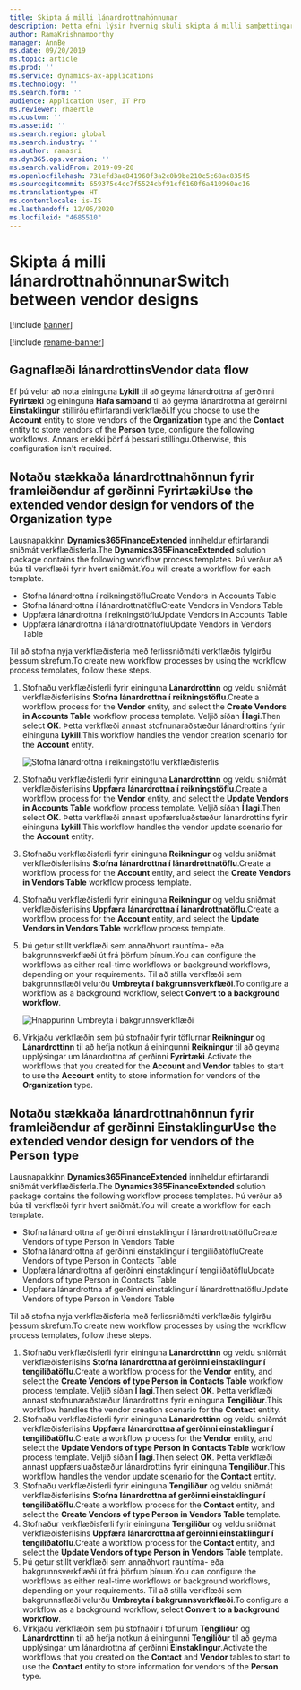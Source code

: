 ```yaml
---
title: Skipta á milli lánardrottnahönnunar
description: Þetta efni lýsir hvernig skuli skipta á milli samþættingar lánardrottnagagna milli forrita Finance and Operations og Dataverse.
author: RamaKrishnamoorthy
manager: AnnBe
ms.date: 09/20/2019
ms.topic: article
ms.prod: ''
ms.service: dynamics-ax-applications
ms.technology: ''
ms.search.form: ''
audience: Application User, IT Pro
ms.reviewer: rhaertle
ms.custom: ''
ms.assetid: ''
ms.search.region: global
ms.search.industry: ''
ms.author: ramasri
ms.dyn365.ops.version: ''
ms.search.validFrom: 2019-09-20
ms.openlocfilehash: 731efd3ae841960f3a2c0b9be210c5c68ac835f5
ms.sourcegitcommit: 659375c4cc7f5524cbf91cf6160f6a410960ac16
ms.translationtype: HT
ms.contentlocale: is-IS
ms.lasthandoff: 12/05/2020
ms.locfileid: "4685510"
---
```

# <a name="switch-between-vendor-designs"></a><span data-ttu-id="b9ac7-103">Skipta á milli lánardrottnahönnunar</span><span class="sxs-lookup"><span data-stu-id="b9ac7-103">Switch between vendor designs</span></span>

[!include [banner](../../includes/banner.md)]

[!include [rename-banner](~/includes/cc-data-platform-banner.md)]



## <a name="vendor-data-flow"></a><span data-ttu-id="b9ac7-104">Gagnaflæði lánardrottins</span><span class="sxs-lookup"><span data-stu-id="b9ac7-104">Vendor data flow</span></span> 

<span data-ttu-id="b9ac7-105">Ef þú velur að nota eininguna **Lykill** til að geyma lánardrottna af gerðinni **Fyrirtæki** og eininguna **Hafa samband** til að geyma lánardrottna af gerðinni **Einstaklingur** stillirðu eftirfarandi verkflæði.</span><span class="sxs-lookup"><span data-stu-id="b9ac7-105">If you choose to use the **Account** entity to store vendors of the **Organization** type and the **Contact** entity to store vendors of the **Person** type, configure the following workflows.</span></span> <span data-ttu-id="b9ac7-106">Annars er ekki þörf á þessari stillingu.</span><span class="sxs-lookup"><span data-stu-id="b9ac7-106">Otherwise, this configuration isn't required.</span></span>

## <a name="use-the-extended-vendor-design-for-vendors-of-the-organization-type"></a><span data-ttu-id="b9ac7-107">Notaðu stækkaða lánardrottnahönnun fyrir framleiðendur af gerðinni Fyrirtæki</span><span class="sxs-lookup"><span data-stu-id="b9ac7-107">Use the extended vendor design for vendors of the Organization type</span></span>

<span data-ttu-id="b9ac7-108">Lausnapakkinn **Dynamics365FinanceExtended** inniheldur eftirfarandi sniðmát verkflæðisferla.</span><span class="sxs-lookup"><span data-stu-id="b9ac7-108">The **Dynamics365FinanceExtended** solution package contains the following workflow process templates.</span></span> <span data-ttu-id="b9ac7-109">Þú verður að búa til verkflæði fyrir hvert sniðmát.</span><span class="sxs-lookup"><span data-stu-id="b9ac7-109">You will create a workflow for each template.</span></span>

+ <span data-ttu-id="b9ac7-110">Stofna lánardrottna í reikningstöflu</span><span class="sxs-lookup"><span data-stu-id="b9ac7-110">Create Vendors in Accounts Table</span></span>
+ <span data-ttu-id="b9ac7-111">Stofna lánardrottna í lánardrottnatöflu</span><span class="sxs-lookup"><span data-stu-id="b9ac7-111">Create Vendors in Vendors Table</span></span>
+ <span data-ttu-id="b9ac7-112">Uppfæra lánardrottna í reikningstöflu</span><span class="sxs-lookup"><span data-stu-id="b9ac7-112">Update Vendors in Accounts Table</span></span>
+ <span data-ttu-id="b9ac7-113">Uppfæra lánardrottna í lánardrottnatöflu</span><span class="sxs-lookup"><span data-stu-id="b9ac7-113">Update Vendors in Vendors Table</span></span>

<span data-ttu-id="b9ac7-114">Til að stofna nýja verkflæðisferla með ferlissniðmáti verkflæðis fylgirðu þessum skrefum.</span><span class="sxs-lookup"><span data-stu-id="b9ac7-114">To create new workflow processes by using the workflow process templates, follow these steps.</span></span>

1. <span data-ttu-id="b9ac7-115">Stofnaðu verkflæðisferli fyrir eininguna **Lánardrottinn** og veldu sniðmát verkflæðisferlisins **Stofna lánardrottna í reikningstöflu**.</span><span class="sxs-lookup"><span data-stu-id="b9ac7-115">Create a workflow process for the **Vendor** entity, and select the **Create Vendors in Accounts Table** workflow process template.</span></span> <span data-ttu-id="b9ac7-116">Veljið síðan **Í lagi**.</span><span class="sxs-lookup"><span data-stu-id="b9ac7-116">Then select **OK**.</span></span> <span data-ttu-id="b9ac7-117">Þetta verkflæði annast stofnunaraðstæður lánardrottins fyrir eininguna **Lykill**.</span><span class="sxs-lookup"><span data-stu-id="b9ac7-117">This workflow handles the vendor creation scenario for the **Account** entity.</span></span>

    ![Stofna lánardrottna í reikningstöflu verkflæðisferlis](media/create_process.png)

2. <span data-ttu-id="b9ac7-119">Stofnaðu verkflæðisferli fyrir eininguna **Lánardrottinn** og veldu sniðmát verkflæðisferlisins **Uppfæra lánardrottna í reikningstöflu**.</span><span class="sxs-lookup"><span data-stu-id="b9ac7-119">Create a workflow process for the **Vendor** entity, and select the **Update Vendors in Accounts Table** workflow process template.</span></span> <span data-ttu-id="b9ac7-120">Veljið síðan **Í lagi**.</span><span class="sxs-lookup"><span data-stu-id="b9ac7-120">Then select **OK**.</span></span> <span data-ttu-id="b9ac7-121">Þetta verkflæði annast uppfærsluaðstæður lánardrottins fyrir eininguna **Lykill**.</span><span class="sxs-lookup"><span data-stu-id="b9ac7-121">This workflow handles the vendor update scenario for the **Account** entity.</span></span>
3. <span data-ttu-id="b9ac7-122">Stofnaðu verkflæðisferli fyrir eininguna **Reikningur** og veldu sniðmát verkflæðisferlisins **Stofna lánardrottna í lánardrottnatöflu**.</span><span class="sxs-lookup"><span data-stu-id="b9ac7-122">Create a workflow process for the **Account** entity, and select the **Create Vendors in Vendors Table** workflow process template.</span></span>
4. <span data-ttu-id="b9ac7-123">Stofnaðu verkflæðisferli fyrir eininguna **Reikningur** og veldu sniðmát verkflæðisferlisins **Uppfæra lánardrottna í lánardrottnatöflu**.</span><span class="sxs-lookup"><span data-stu-id="b9ac7-123">Create a workflow process for the **Account** entity, and select the **Update Vendors in Vendors Table** workflow process template.</span></span>
5. <span data-ttu-id="b9ac7-124">Þú getur stillt verkflæði sem annaðhvort rauntíma- eða bakgrunnsverkflæði út frá þörfum þínum.</span><span class="sxs-lookup"><span data-stu-id="b9ac7-124">You can configure the workflows as either real-time workflows or background workflows, depending on your requirements.</span></span> <span data-ttu-id="b9ac7-125">Til að stilla verkflæði sem bakgrunnsflæði velurðu **Umbreyta í bakgrunnsverkflæði**.</span><span class="sxs-lookup"><span data-stu-id="b9ac7-125">To configure a workflow as a background workflow, select **Convert to a background workflow**.</span></span>

    ![Hnappurinn Umbreyta í bakgrunnsverkflæði](media/background_workflow.png)

6. <span data-ttu-id="b9ac7-127">Virkjaðu verkflæðin sem þú stofnaðir fyrir töflurnar **Reikningur** og **Lánardrottinn** til að hefja notkun á einingunni **Reikningur** til að geyma upplýsingar um lánardrottna af gerðinni **Fyrirtæki**.</span><span class="sxs-lookup"><span data-stu-id="b9ac7-127">Activate the workflows that you created for the **Account** and **Vendor** tables to start to use the **Account** entity to store information for vendors of the **Organization** type.</span></span>

## <a name="use-the-extended-vendor-design-for-vendors-of-the-person-type"></a><span data-ttu-id="b9ac7-128">Notaðu stækkaða lánardrottnahönnun fyrir framleiðendur af gerðinni Einstaklingur</span><span class="sxs-lookup"><span data-stu-id="b9ac7-128">Use the extended vendor design for vendors of the Person type</span></span>

<span data-ttu-id="b9ac7-129">Lausnapakkinn **Dynamics365FinanceExtended** inniheldur eftirfarandi sniðmát verkflæðisferla.</span><span class="sxs-lookup"><span data-stu-id="b9ac7-129">The **Dynamics365FinanceExtended** solution package contains the following workflow process templates.</span></span> <span data-ttu-id="b9ac7-130">Þú verður að búa til verkflæði fyrir hvert sniðmát.</span><span class="sxs-lookup"><span data-stu-id="b9ac7-130">You will create a workflow for each template.</span></span>

+ <span data-ttu-id="b9ac7-131">Stofna lánardrottna af gerðinni einstaklingur í lánardrottnatöflu</span><span class="sxs-lookup"><span data-stu-id="b9ac7-131">Create Vendors of type Person in Vendors Table</span></span>
+ <span data-ttu-id="b9ac7-132">Stofna lánardrottna af gerðinni einstaklingur í tengiliðatöflu</span><span class="sxs-lookup"><span data-stu-id="b9ac7-132">Create Vendors of type Person in Contacts Table</span></span>
+ <span data-ttu-id="b9ac7-133">Uppfæra lánardrottna af gerðinni einstaklingur í tengiliðatöflu</span><span class="sxs-lookup"><span data-stu-id="b9ac7-133">Update Vendors of type Person in Contacts Table</span></span>
+ <span data-ttu-id="b9ac7-134">Uppfæra lánardrottna af gerðinni einstaklingur í lánardrottnatöflu</span><span class="sxs-lookup"><span data-stu-id="b9ac7-134">Update Vendors of type Person in Vendors Table</span></span>

<span data-ttu-id="b9ac7-135">Til að stofna nýja verkflæðisferla með ferlissniðmáti verkflæðis fylgirðu þessum skrefum.</span><span class="sxs-lookup"><span data-stu-id="b9ac7-135">To create new workflow processes by using the workflow process templates, follow these steps.</span></span>

1. <span data-ttu-id="b9ac7-136">Stofnaðu verkflæðisferli fyrir eininguna **Lánardrottinn** og veldu sniðmát verkflæðisferlisins **Stofna lánardrottna af gerðinni einstaklingur í tengiliðatöflu**.</span><span class="sxs-lookup"><span data-stu-id="b9ac7-136">Create a workflow process for the **Vendor** entity, and select the **Create Vendors of type Person in Contacts Table** workflow process template.</span></span> <span data-ttu-id="b9ac7-137">Veljið síðan **Í lagi**.</span><span class="sxs-lookup"><span data-stu-id="b9ac7-137">Then select **OK**.</span></span> <span data-ttu-id="b9ac7-138">Þetta verkflæði annast stofnunaraðstæður lánardrottins fyrir eininguna **Tengiliður**.</span><span class="sxs-lookup"><span data-stu-id="b9ac7-138">This workflow handles the vendor creation scenario for the **Contact** entity.</span></span>
2. <span data-ttu-id="b9ac7-139">Stofnaðu verkflæðisferli fyrir eininguna **Lánardrottinn** og veldu sniðmát verkflæðisferlisins **Uppfæra lánardrottna af gerðinni einstaklingur í tengiliðatöflu**.</span><span class="sxs-lookup"><span data-stu-id="b9ac7-139">Create a workflow process for the **Vendor** entity, and select the **Update Vendors of type Person in Contacts Table** workflow process template.</span></span> <span data-ttu-id="b9ac7-140">Veljið síðan **Í lagi**.</span><span class="sxs-lookup"><span data-stu-id="b9ac7-140">Then select **OK**.</span></span> <span data-ttu-id="b9ac7-141">Þetta verkflæði annast uppfærsluaðstæður lánardrottins fyrir eininguna **Tengiliður**.</span><span class="sxs-lookup"><span data-stu-id="b9ac7-141">This workflow handles the vendor update scenario for the **Contact** entity.</span></span>
3. <span data-ttu-id="b9ac7-142">Stofnaðu verkflæðisferli fyrir eininguna **Tengiliður** og veldu sniðmát verkflæðisferlisins **Stofna lánardrottna af gerðinni einstaklingur í tengiliðatöflu**.</span><span class="sxs-lookup"><span data-stu-id="b9ac7-142">Create a workflow process for the **Contact** entity, and select the **Create Vendors of type Person in Vendors Table** template.</span></span>
4. <span data-ttu-id="b9ac7-143">Stofnaður verkflæðisferli fyrir eininguna **Tengiliður** og veldu sniðmát verkflæðisferlisins **Uppfæra lánardrottna af gerðinni einstaklingur í tengiliðatöflu**.</span><span class="sxs-lookup"><span data-stu-id="b9ac7-143">Create a workflow process for the **Contact** entity, and select the **Update Vendors of type Person in Vendors Table** template.</span></span>
5. <span data-ttu-id="b9ac7-144">Þú getur stillt verkflæði sem annaðhvort rauntíma- eða bakgrunnsverkflæði út frá þörfum þínum.</span><span class="sxs-lookup"><span data-stu-id="b9ac7-144">You can configure the workflows as either real-time workflows or background workflows, depending on your requirements.</span></span> <span data-ttu-id="b9ac7-145">Til að stilla verkflæði sem bakgrunnsflæði velurðu **Umbreyta í bakgrunnsverkflæði**.</span><span class="sxs-lookup"><span data-stu-id="b9ac7-145">To configure a workflow as a background workflow, select **Convert to a background workflow**.</span></span>
6. <span data-ttu-id="b9ac7-146">Virkjaðu verkflæðin sem þú stofnaðir í töflunum **Tengiliður** og **Lánardrottinn** til að hefja notkun á einingunni **Tengiliður** til að geyma upplýsingar um lánardrottna af gerðinni **Einstaklingur**.</span><span class="sxs-lookup"><span data-stu-id="b9ac7-146">Activate the workflows that you created on the **Contact** and **Vendor** tables to start to use the **Contact** entity to store information for vendors of the **Person** type.</span></span>
